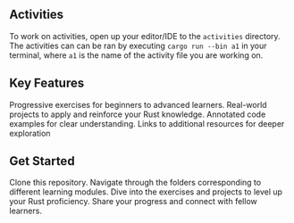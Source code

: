 ## Activities
To work on activities, open up your editor/IDE to the `activities` directory. The activities can can be ran by executing `cargo run --bin a1` in your terminal, where `a1` is the name of the activity file you are working on.

## Key Features

Progressive exercises for beginners to advanced learners.
Real-world projects to apply and reinforce your Rust knowledge.
Annotated code examples for clear understanding.
Links to additional resources for deeper exploration

## Get Started
Clone this repository.
Navigate through the folders corresponding to different learning modules.
Dive into the exercises and projects to level up your Rust proficiency.
Share your progress and connect with fellow learners.

